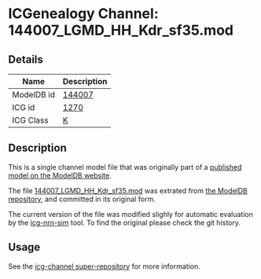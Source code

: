 # ICGenealogy Channel: 144007\_LGMD\_HH\_Kdr\_sf35.mod

## Details

Name | Description
---- | -----------
ModelDB id | [144007](http://senselab.med.yale.edu/ModelDB/ShowModel.cshtml?model=144007)
ICG id | [1270](http://icg.neurotheory.ox.ac.uk/channels/1/1270)
ICG Class | [K](http://icg.neurotheory.ox.ac.uk/channels/1)

## Description

This is a single channel model file that was originally part of a [published model on the ModelDB website](http://senselab.med.yale.edu/mModelDB/ShowModel.cshtml?model=144007).


The file [144007\_LGMD\_HH\_Kdr\_sf35.mod](144007_LGMD_HH_Kdr_sf35.mod) was extrated from [the ModelDB repository](http://senselab.med.yale.edu/ModelDB/ShowModel.cshtml?model=144007), and committed in its original form.

The current version of the file was modified slighly for automatic evaluation by the [icg-nrn-sim](https://github.com/icgenealogy/icg-nrn-sim) tool. To find the original please check the git history.


## Usage

See the [icg-channel super-repository](https://github.com/icgenealogy/icg-channels) for more information.